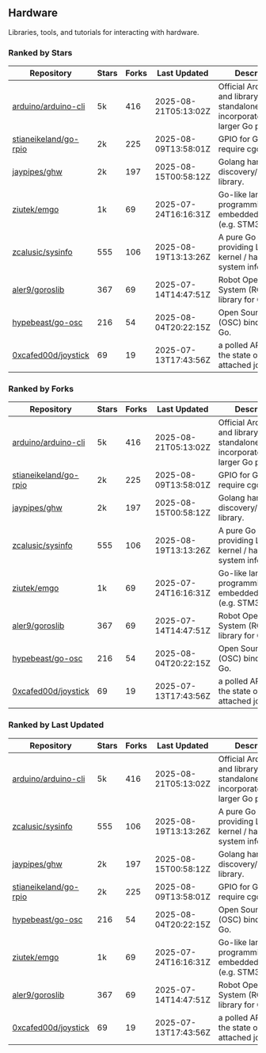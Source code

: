 ## Hardware

Libraries, tools, and tutorials for interacting with hardware.

### Ranked by Stars

| Repository | Stars | Forks | Last Updated | Description | 
|------------|-------|-------|--------------|-------------|
| [arduino/arduino-cli](https://github.com/arduino/arduino-cli) | 5k | 416 | 2025-08-21T05:13:02Z |  Official Arduino CLI and library. Can run standalone, or be incorporated into larger Go projects. |
| [stianeikeland/go-rpio](https://github.com/stianeikeland/go-rpio) | 2k | 225 | 2025-08-09T13:58:01Z |  GPIO for Go, doesn't require cgo. |
| [jaypipes/ghw](https://github.com/jaypipes/ghw) | 2k | 197 | 2025-08-15T00:58:12Z |  Golang hardware discovery/inspection library. |
| [ziutek/emgo](https://github.com/ziutek/emgo) | 1k | 69 | 2025-07-24T16:16:31Z |  Go-like language for programming embedded systems (e.g. STM32 MCU). |
| [zcalusic/sysinfo](https://github.com/zcalusic/sysinfo) | 555 | 106 | 2025-08-19T13:13:26Z |  A pure Go library providing Linux OS / kernel / hardware system information. |
| [aler9/goroslib](https://github.com/aler9/goroslib) | 367 | 69 | 2025-07-14T14:47:51Z |  Robot Operating System (ROS) library for Go. |
| [hypebeast/go-osc](https://github.com/hypebeast/go-osc) | 216 | 54 | 2025-08-04T20:22:15Z |  Open Sound Control (OSC) bindings for Go. |
| [0xcafed00d/joystick](https://github.com/0xcafed00d/joystick) | 69 | 19 | 2025-07-13T17:43:56Z |  a polled API to read the state of an attached joystick. |

### Ranked by Forks

| Repository | Stars | Forks | Last Updated | Description | 
|------------|-------|-------|--------------|-------------|
| [arduino/arduino-cli](https://github.com/arduino/arduino-cli) | 5k | 416 | 2025-08-21T05:13:02Z |  Official Arduino CLI and library. Can run standalone, or be incorporated into larger Go projects. |
| [stianeikeland/go-rpio](https://github.com/stianeikeland/go-rpio) | 2k | 225 | 2025-08-09T13:58:01Z |  GPIO for Go, doesn't require cgo. |
| [jaypipes/ghw](https://github.com/jaypipes/ghw) | 2k | 197 | 2025-08-15T00:58:12Z |  Golang hardware discovery/inspection library. |
| [zcalusic/sysinfo](https://github.com/zcalusic/sysinfo) | 555 | 106 | 2025-08-19T13:13:26Z |  A pure Go library providing Linux OS / kernel / hardware system information. |
| [ziutek/emgo](https://github.com/ziutek/emgo) | 1k | 69 | 2025-07-24T16:16:31Z |  Go-like language for programming embedded systems (e.g. STM32 MCU). |
| [aler9/goroslib](https://github.com/aler9/goroslib) | 367 | 69 | 2025-07-14T14:47:51Z |  Robot Operating System (ROS) library for Go. |
| [hypebeast/go-osc](https://github.com/hypebeast/go-osc) | 216 | 54 | 2025-08-04T20:22:15Z |  Open Sound Control (OSC) bindings for Go. |
| [0xcafed00d/joystick](https://github.com/0xcafed00d/joystick) | 69 | 19 | 2025-07-13T17:43:56Z |  a polled API to read the state of an attached joystick. |

### Ranked by Last Updated

| Repository | Stars | Forks | Last Updated | Description | 
|------------|-------|-------|--------------|-------------|
| [arduino/arduino-cli](https://github.com/arduino/arduino-cli) | 5k | 416 | 2025-08-21T05:13:02Z |  Official Arduino CLI and library. Can run standalone, or be incorporated into larger Go projects. |
| [zcalusic/sysinfo](https://github.com/zcalusic/sysinfo) | 555 | 106 | 2025-08-19T13:13:26Z |  A pure Go library providing Linux OS / kernel / hardware system information. |
| [jaypipes/ghw](https://github.com/jaypipes/ghw) | 2k | 197 | 2025-08-15T00:58:12Z |  Golang hardware discovery/inspection library. |
| [stianeikeland/go-rpio](https://github.com/stianeikeland/go-rpio) | 2k | 225 | 2025-08-09T13:58:01Z |  GPIO for Go, doesn't require cgo. |
| [hypebeast/go-osc](https://github.com/hypebeast/go-osc) | 216 | 54 | 2025-08-04T20:22:15Z |  Open Sound Control (OSC) bindings for Go. |
| [ziutek/emgo](https://github.com/ziutek/emgo) | 1k | 69 | 2025-07-24T16:16:31Z |  Go-like language for programming embedded systems (e.g. STM32 MCU). |
| [aler9/goroslib](https://github.com/aler9/goroslib) | 367 | 69 | 2025-07-14T14:47:51Z |  Robot Operating System (ROS) library for Go. |
| [0xcafed00d/joystick](https://github.com/0xcafed00d/joystick) | 69 | 19 | 2025-07-13T17:43:56Z |  a polled API to read the state of an attached joystick. |

